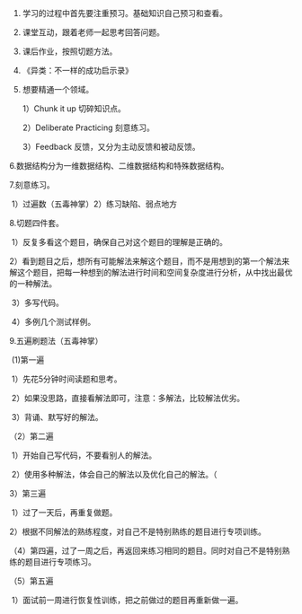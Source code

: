 1. 学习的过程中首先要注重预习。基础知识自己预习和查看。

2. 课堂互动，跟着老师一起思考回答问题。 

3. 课后作业，按照切题方法。 

4. 《异类：不一样的成功启示录》 

5. 想要精通一个领域。

   1）Chunk it up 切碎知识点。

   2）Deliberate Practicing 刻意练习。

   3）Feedback 反馈，又分为主动反馈和被动反馈。 

6.数据结构分为一维数据结构、二维数据结构和特殊数据结构。

7.刻意练习。

​	1）过遍数（五毒神掌）2）练习缺陷、弱点地方 

8.切题四件套。

​	1）反复多看这个题目，确保自己对这个题目的理解是正确的。

​	2）看到题目之后，想所有可能解法来解这个题目，而不是用想到的第一个解法来解这个题目，把每一种想到的解法进行时间和空间复杂度进行分析，从中找出最优的一种解法。

​	3）多写代码。

​	4）多例几个测试样例。

9.五遍刷题法（五毒神掌）

​	(1)第一遍

​		1）先花5分钟时间读题和思考。

​		2）如果没思路，直接看解法即可，注意：多解法，比较解法优劣。

​		3）背诵、默写好的解法。

（2）第二遍

​		1）开始自己写代码，不要看别人的解法。

​		2）使用多种解法，体会自己的解法以及优化自己的解法。（

3）第三遍

​		1）过了一天后，再重复做题。

​		2）根据不同解法的熟练程度，对自己不是特别熟练的题目进行专项训练。

（4）第四遍，过了一周之后，再返回来练习相同的题目。同时对自己不是特别熟练的题目进行专项练习。

（5）第五遍

​		1）面试前一周进行恢复性训练，把之前做过的题目再重新做一遍。